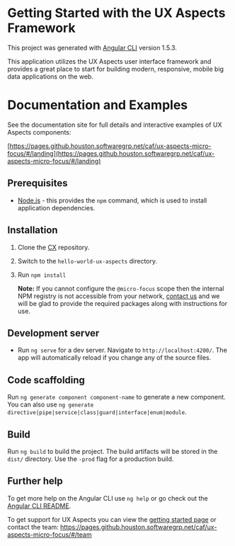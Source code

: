 # Getting Started with the UX Aspects Framework

This project was generated with [Angular CLI](https://github.com/angular/angular-cli) version 1.5.3.  

This application utilizes the UX Aspects user interface framework and provides a great place to start for building modern, 
responsive, mobile big data applications on the web.

# Documentation and Examples

See the documentation site for full details and interactive examples of UX Aspects components:

[https://pages.github.houston.softwaregrp.net/caf/ux-aspects-micro-focus/#/landing](https://pages.github.houston.softwaregrp.net/caf/ux-aspects-micro-focus/#/landing)

## Prerequisites

* [Node.js](https://nodejs.org/) - this provides the `npm` command, which is used to install application dependencies.

## Installation

1. Clone the [CX](https://github.com/MicroFocus/CX) repository.

2. Switch to the `hello-world-ux-aspects` directory.

3. Run `npm install`

    **Note:** If you cannot configure the `@micro-focus` scope then the internal NPM registry is not accessible from your network, [contact us](https://pages.github.houston.softwaregrp.net/caf/ux-aspects-micro-focus/#/team) and we will be glad to provide the required packages along with instructions for use.

## Development server

* Run `ng serve` for a dev server. Navigate to `http://localhost:4200/`. The app will automatically reload if you change any of the source files.

## Code scaffolding

Run `ng generate component component-name` to generate a new component. You can also use `ng generate directive|pipe|service|class|guard|interface|enum|module`.

## Build

Run `ng build` to build the project. The build artifacts will be stored in the `dist/` directory. Use the `-prod` flag for a production build.

## Further help

To get more help on the Angular CLI use `ng help` or go check out the [Angular CLI README](https://github.com/angular/angular-cli/blob/master/README.md).

To get support for UX Aspects you can view the [getting started page](https://pages.github.houston.softwaregrp.net/caf/ux-aspects-micro-focus/#/gettingstarted) or contact the team: https://pages.github.houston.softwaregrp.net/caf/ux-aspects-micro-focus/#/team
